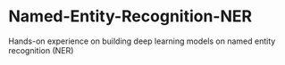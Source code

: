 # Named-Entity-Recognition-NER
Hands-on experience on building deep learning models on named entity recognition (NER)

